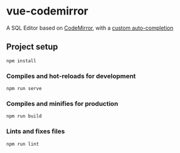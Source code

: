 # vue-codemirror

A SQL Editor based on [CodeMirror](https://codemirror.net/), with a [custom auto-completion](https://codemirror.net/doc/manual.html#addon_show-hint)

## Project setup
```
npm install
```

### Compiles and hot-reloads for development
```
npm run serve
```

### Compiles and minifies for production
```
npm run build
```

### Lints and fixes files
```
npm run lint
```
